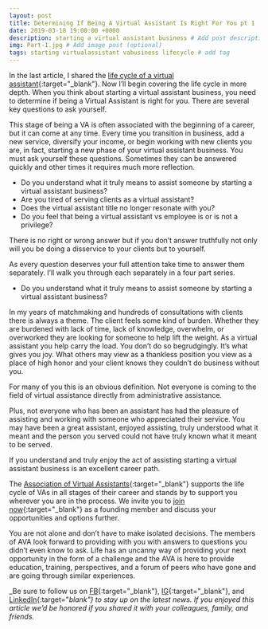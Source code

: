 ```yaml
---
layout: post
title: Determining If Being A Virtual Assistant Is Right For You pt 1
date: 2019-03-18 19:00:00 +0000
description: starting a virtual assistant business # Add post description (optional)
img: Part-1.jpg # Add image post (optional)
tags: starting virtualassistant vabusiness lifecycle # add tag
---
```


In the last article, I shared the [life cycle of a virtual assistant](https://associationofvas.com/blog/the-life-cycle-of-a-virtual-assistant){:target="_blank"}. Now I’ll begin covering the life cycle in more depth. When you think about starting a virtual assistant business, you need to determine if being a Virtual Assistant is right for you. There are several key questions to ask yourself.

This stage of being a VA is often associated with the beginning of a career, but it can come at any time. Every time you transition in business, add a new service, diversify your income, or begin working with new clients you are, in fact, starting a new phase of your virtual assistant business. You must ask yourself these questions. Sometimes they can be answered quickly and other times it requires much more reflection.

- Do you understand what it truly means to assist someone by starting a virtual assistant business?
- Are you tired of serving clients as a virtual assistant?
- Does the virtual assistant title no longer resonate with you?
- Do you feel that being a virtual assistant vs employee is or is not a privilege?

There is no right or wrong answer but if you don’t answer truthfully not only will you be doing a disservice to your clients but to yourself.

As every question deserves your full attention take time to answer them separately. I’ll walk you through each separately in a four part series.

- Do you understand what it truly means to assist someone by starting a virtual assistant business?

In my years of matchmaking and hundreds of consultations with clients there is always a theme. The client feels some kind of burden. Whether they are burdened with lack of time, lack of knowledge, overwhelm, or overworked they are looking for someone to help lift the weight. As a virtual assistant you help carry the load. You don’t do so begrudgingly. It’s what gives you joy. What others may view as a thankless position you view as a place of high honor and your client knows they couldn’t do business without you.

For many of you this is an obvious definition. Not everyone is coming to the field of virtual assistance directly from administrative assistance.

Plus, not everyone who has been an assistant has had the pleasure of assisting and working with someone who appreciated their service. You may have been a great assistant, enjoyed assisting, truly understood what it meant and the person you served could not have truly known what it meant to be served.

If you understand and truly enjoy the act of assisting starting a virtual assistant business is an excellent career path.

The [Association of Virtual Assistants](https://associationofvas.com/){:target="_blank"} supports the life cycle of VAs in all stages of their career and stands by to support you wherever you are in the process. We invite you to [join now](https://thevirtualbusinesssummit.thrivecart.com/ava-membership/){:target="_blank"} as a founding member and discuss your opportunities and options further.

You are not alone and don’t have to make isolated decisions. The members of AVA look forward to providing with you with answers to questions you didn’t even know to ask. Life has an uncanny way of providing your next opportunity in the form of a challenge and the AVA is here to provide education, training, perspectives, and a forum of peers who have gone and are going through similar experiences.

_Be sure to follow us on [FB](https://www.facebook.com/Association-of-Virtual-Assistants-415696612306842/){:target="_blank"}, [IG](https://www.instagram.com/associationofvas/){:target="_blank"}, and [LinkedIn](https://www.linkedin.com/company/associationofvirtualassistants/){:target="_blank"} to stay up on the latest news. If you enjoyed this article we’d be honored if you shared it with your colleagues, family, and friends._
